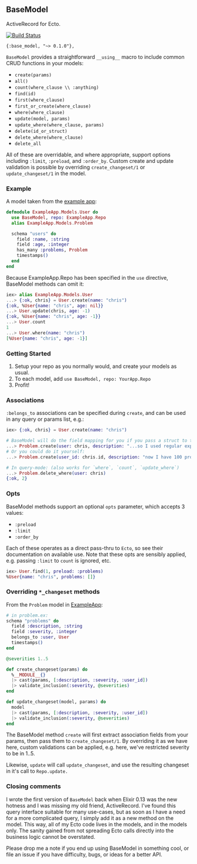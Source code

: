 ## BaseModel

ActiveRecord for Ecto.

[![Build Status](https://travis-ci.org/meyercm/base_model.svg?branch=master)](https://travis-ci.org/meyercm/base_model)

`{:base_model, "~> 0.1.0"},`

`BaseModel` provides a straightforward `__using__` macro to include common CRUD
functions in your models:

* `create(params)`
* `all()`
* `count(where_clause \\ :anything)`
* `find(id)`
* `first(where_clause)`
* `first_or_create(where_clause)`
* `where(where_clause)`
* `update(model, params)`
* `update_where(where_clause, params)`
* `delete(id_or_struct)`
* `delete_where(where_clause)`
* `delete_all`

All of these are overridable, and where appropriate, support options including
`:limit`, `:preload`, and `:order_by`.  Custom create and update validation is
possible by overriding `create_changeset/1` or `update_changeset/1` in the
model.

### Example

A model taken from the [example app](examples/example_app):

```elixir
defmodule ExampleApp.Models.User do
  use BaseModel, repo: ExampleApp.Repo
  alias ExampleApp.Models.Problem

  schema "users" do
    field :name, :string
    field :age, :integer
    has_many :problems, Problem
    timestamps()
  end
end
```

Because ExampleApp.Repo has been specified in the `use` directive, BaseModel
methods can omit it:

```elixir
iex> alias ExampleApp.Models.User
...> {:ok, chris} = User.create(name: "chris")
{:ok, %User{name: "chris", age: nil}}
...> User.update(chris, age: -1)
{:ok, %User{name: "chris", age: -1}}
...> User.count
1
...> User.where(name: "chris")
[%User{name: "chris", age: -1}]
```

### Getting Started

1. Setup your repo as you normally would, and create your models as usual.
2. To each model, add `use BaseModel, repo: YourApp.Repo`
3. Profit!

### Associations

`:belongs_to` associations can be specified during `create`, and can be used in
any query or params list, e.g.:

```elixir
iex> {:ok, chris} = User.create(name: "chris")

# BaseModel will do the field mapping for you if you pass a struct to the association
...> Problem.create(user: chris, description: "...so I used regular expressions.")
# Or you could do it yourself:
...> Problem.create(user_id: chris.id, description: "now I have 100 problems.")

# In query-mode: (also works for `where`, `count`, `update_where`)
...> Problem.delete_where(user: chris)
{:ok, 2}
```

### Opts

BaseModel methods support an optional `opts` parameter, which accepts 3 values:

- `:preload`
- `:limit`
- `:order_by`

Each of these operates as a direct pass-thru to `Ecto`, so see their
documentation on available use. Note that these opts are sensibly applied, e.g.
passing `:limit` to `count` is ignored, etc.

```elixir
iex> User.find(1, preload: :problems)
%User{name: "chris", problems: []}
```

### Overriding `*_changeset` methods

From the `Problem` model in  [ExampleApp](https://github.com/meyercm/base_model/blob/master/examples/example_app/lib/models/problem.ex):

```elixir
# in problem.ex:
schema "problems" do
  field :description, :string
  field :severity, :integer
  belongs_to :user, User
  timestamps()
end

@severities 1..5

def create_changeset(params) do
  %__MODULE__{}
  |> cast(params, [:description, :severity, :user_id])
  |> validate_inclusion(:severity, @severities)
end

def update_changeset(model, params) do
  model
  |> cast(params, [:description, :severity, :user_id])
  |> validate_inclusion(:severity, @severities)
end
```

The BaseModel method `create` will first extract association fields from your
params, then pass them to `create_changeset/1`.  By overriding it as we have
here, custom validations can be applied, e.g. here, we've restricted severity
to be in 1..5.

Likewise, `update` will call `update_changeset`, and use the resulting changeset
in it's call to `Repo.update.`


### Closing comments

I wrote the first version of `BaseModel` back when Elixir 0.13 was the new
hotness and I was missing my old friend, ActiveRecord. I've found this query
interface suitable for many use-cases, but as soon as I have a need for a more
complicated query, I simply add it as a new method on the model.  This way, all
of my Ecto code lives in the models, and in the models only.  The sanity gained
from not spreading Ecto calls directly into the business logic cannot be
overstated.

Please drop me a note if you end up using BaseModel in something cool, or file
an issue if you have difficulty, bugs, or ideas for a better API.

